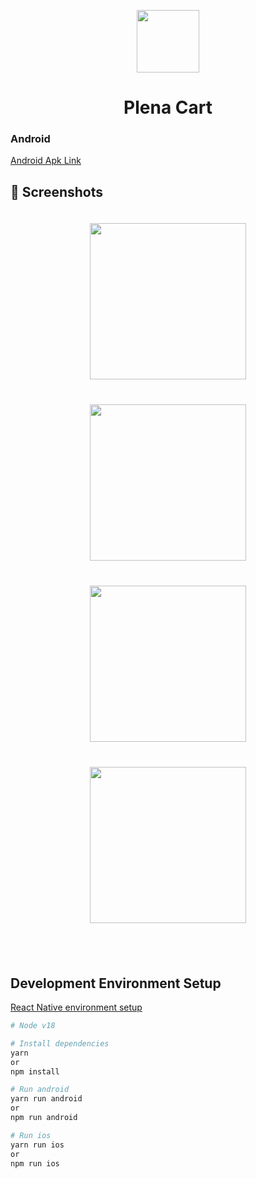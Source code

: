 <p align="center">
  <a>
    <img width="100px" src="https://iili.io/JnVHzTQ.png">
  </a>
  <h1 align="center">Plena Cart</h1>  
</p>

### Android

[Android Apk Link](https://drive.google.com/file/d/1QrwbFxriFRH5VisjojKPcqbGVKqqraHy/view?usp=sharing)

## :camera_flash: Screenshots

<div align="center" style="margin:auto;width:100%;display:flex;justify-content:center;align-items:center;flex-wrap:wrap;">
<img width="250px" margin="30px" style="margin:20px;" src="https://iili.io/JnV9f5v.jpg">
<img width="250px" margin="30px" style="margin:20px;" src="https://iili.io/JnV957f.jpg">
<img width="250px" margin="30px" style="margin:20px;" src="https://iili.io/JnV9NIV.jpg">
<img width="250px" margin="30px" style="margin:20px;" src="https://iili.io/JnVHJTl.jpg">
</div>

<br>
<br>

## Development Environment Setup

[React Native environment setup](https://reactnative.dev/docs/environment-setup)

```bash
# Node v18
```

```bash
# Install dependencies
yarn
or
npm install
```

```bash
# Run android
yarn run android
or
npm run android
```

```bash
# Run ios
yarn run ios
or
npm run ios
```

